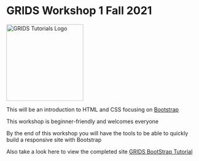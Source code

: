 # GRIDS Workshop 1 Fall 2021

<img src="https://github.com/gridsusc/GRIDS-Tutorials/blob/main/assets/img/GRIDS%20TUTORIALS.png" alt="GRIDS Tutorials Logo" width="200"/>

This will be an introduction to HTML and CSS focusing on <a href="https://getbootstrap.com/">Bootstrap</a>

This workshop is beginner-friendly and welcomes everyone

By the end of this workshop you will have the tools to be able to quickly build a responsive site with Bootstrap

Also take a look here to view the completed site <a href="https://gridsusc.github.io/GRIDS-Tutorials/">GRIDS BootStrap Tutorial</a>